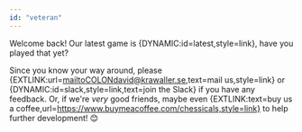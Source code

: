 ```yaml
---
id: "veteran"
---
```


Welcome back! Our latest game is {DYNAMIC:id=latest,style=link}, have you played that yet?

Since you know your way around, please {EXTLINK:url=mailtoCOLONdavid@krawaller.se,text=mail us,style=link} or {DYNAMIC:id=slack,style=link,text=join the Slack} if you have any feedback. Or, if we're <em>very</em> good friends, maybe even {EXTLINK:text=buy us a coffee,url=https://www.buymeacoffee.com/chessicals,style=link} to help further development! 😊

